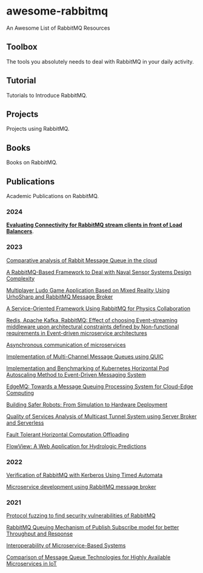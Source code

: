 # awesome-rabbitmq

An Awesome List of RabbitMQ Resources

## Toolbox

The tools you absolutely needs to deal with RabbitMQ in your daily
activity.

## Tutorial

Tutorials to Introduce RabbitMQ.

## Projects

Projects using RabbitMQ.

## Books

Books on RabbitMQ.

## Publications

Academic Publications on RabbitMQ.

### 2024

[**Evaluating Connectivity for RabbitMQ stream clients in front of
Load
Balancers**](https://www.diva-portal.org/smash/record.jsf?pid=diva2%3A1830108&dswid=1504).

### 2023

[Comparative analysis of Rabbit Message Queue in the
cloud](https://www.taylorfrancis.com/chapters/edit/10.1201/9781003436461-11/comparative-analysis-rabbit-message-queue-cloud-ebenesar-anna-bagyam-vivesini-preethi-sowndharya)

[A RabbitMQ-Based Framework to Deal with Naval Sensor Systems Design
Complexity](https://link.springer.com/chapter/10.1007/978-3-031-37717-4_62)

[Multiplayer Ludo Game Application Based on Mixed Reality Using
UrhoSharp and RabbitMQ Message
Broker](https://ieeexplore.ieee.org/abstract/document/10335266/)

[A Service-Oriented Framework Using RabbitMQ for Physics
Collaboration](https://www.proquest.com/openview/b85cdb7ebd5ad1fbf1a8ff3b5d4109bb/1?pq-origsite=gscholar&cbl=18750&diss=y)

[Redis, Apache Kafka, RabbitMQ: Effect of choosing Event-streaming
middleware upon architectural constraints defined by Non-functional
requirements in Event-driven microservice
architectures](http://essay.utwente.nl/96127/)

[Asynchronous communication of
microservices](https://journals.nmetau.edu.ua/index.php/st/article/view/1227)

[Implementation of Multi-Channel Message Queues using
QUIC](https://ieeexplore.ieee.org/abstract/document/10290152)

[Implementation and Benchmarking of Kubernetes Horizontal Pod
Autoscaling Method to Event-Driven Messaging
System](https://link.springer.com/chapter/10.1007/978-3-031-46784-4_5)

[EdgeMQ: Towards a Message Queuing Processing System for Cloud-Edge
Computing](https://www.academia.edu/download/103797052/63.pdf)

[Building Safer Robots: From Simulation to Hardware
Deployment](https://ieeexplore.ieee.org/abstract/document/10242467)

[Quality of Services Analysis of Multicast Tunnel System using Server
Broker and
Serverless](https://ieeexplore.ieee.org/abstract/document/10291888)

[Fault Tolerant Horizontal Computation
Offloading](https://ieeexplore.ieee.org/abstract/document/10234242)

[FlowView: A Web Application for Hydrologic
Predictions](https://scholarcommons.scu.edu/cseng_senior/256/)

### 2022

[Verification of RabbitMQ with Kerberos Using Timed
Automata](https://link.springer.com/article/10.1007/s11036-022-01986-8)

[Microservice development using RabbitMQ message
broker](https://www.setjournal.com/SET/article/view/19/26)

### 2021

[Protocol fuzzing to find security vulnerabilities of
RabbitMQ](https://onlinelibrary.wiley.com/doi/abs/10.1002/cpe.6012)

[RabbitMQ Queuing Mechanism of Publish Subscribe model for better
Throughput and
Response](https://ieeexplore.ieee.org/abstract/document/9616722)

[Interoperability of Microservice-Based
Systems](https://ieeexplore.ieee.org/abstract/document/9677712)

[Comparison of Message Queue Technologies for Highly Available
Microservices in IoT](https://www.etran.rs/2021/zbornik/Papers/105_RTI_2.6.pdf)
